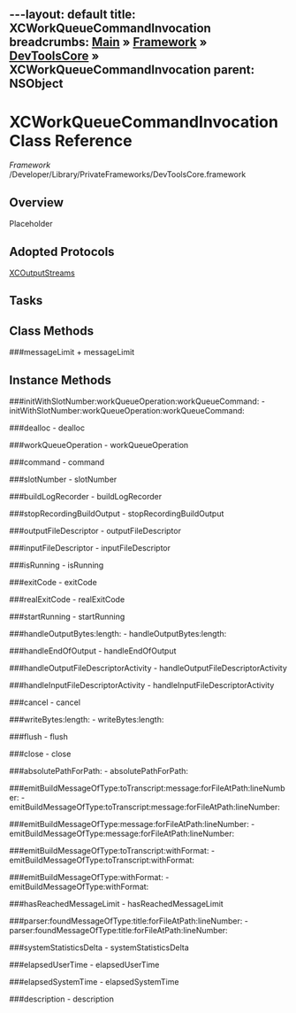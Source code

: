 ---layout: default
title: XCWorkQueueCommandInvocation
breadcrumbs: <a href="/index.html">Main</a> &raquo; <a href="/Frameworks.html">Framework</a> &raquo; <a href="/Frameworks/DevToolsCore.html">DevToolsCore</a> &raquo; XCWorkQueueCommandInvocation
parent: NSObject 
---
# XCWorkQueueCommandInvocation Class Reference

*Framework* /Developer/Library/PrivateFrameworks/DevToolsCore.framework

## Overview

Placeholder

## Adopted Protocols

[XCOutputStreams]()

## Tasks

## Class Methods

<a name="+messageLimit"></a>
###messageLimit
    + messageLimit

## Instance Methods

<a name="-initWithSlotNumber:workQueueOperation:workQueueCommand:"></a>
###initWithSlotNumber:workQueueOperation:workQueueCommand:
    - initWithSlotNumber:workQueueOperation:workQueueCommand:

<a name="-dealloc"></a>
###dealloc
    - dealloc

<a name="-workQueueOperation"></a>
###workQueueOperation
    - workQueueOperation

<a name="-command"></a>
###command
    - command

<a name="-slotNumber"></a>
###slotNumber
    - slotNumber

<a name="-buildLogRecorder"></a>
###buildLogRecorder
    - buildLogRecorder

<a name="-stopRecordingBuildOutput"></a>
###stopRecordingBuildOutput
    - stopRecordingBuildOutput

<a name="-outputFileDescriptor"></a>
###outputFileDescriptor
    - outputFileDescriptor

<a name="-inputFileDescriptor"></a>
###inputFileDescriptor
    - inputFileDescriptor

<a name="-isRunning"></a>
###isRunning
    - isRunning

<a name="-exitCode"></a>
###exitCode
    - exitCode

<a name="-realExitCode"></a>
###realExitCode
    - realExitCode

<a name="-startRunning"></a>
###startRunning
    - startRunning

<a name="-handleOutputBytes:length:"></a>
###handleOutputBytes:length:
    - handleOutputBytes:length:

<a name="-handleEndOfOutput"></a>
###handleEndOfOutput
    - handleEndOfOutput

<a name="-handleOutputFileDescriptorActivity"></a>
###handleOutputFileDescriptorActivity
    - handleOutputFileDescriptorActivity

<a name="-handleInputFileDescriptorActivity"></a>
###handleInputFileDescriptorActivity
    - handleInputFileDescriptorActivity

<a name="-cancel"></a>
###cancel
    - cancel

<a name="-writeBytes:length:"></a>
###writeBytes:length:
    - writeBytes:length:

<a name="-flush"></a>
###flush
    - flush

<a name="-close"></a>
###close
    - close

<a name="-absolutePathForPath:"></a>
###absolutePathForPath:
    - absolutePathForPath:

<a name="-emitBuildMessageOfType:toTranscript:message:forFileAtPath:lineNumber:"></a>
###emitBuildMessageOfType:toTranscript:message:forFileAtPath:lineNumber:
    - emitBuildMessageOfType:toTranscript:message:forFileAtPath:lineNumber:

<a name="-emitBuildMessageOfType:message:forFileAtPath:lineNumber:"></a>
###emitBuildMessageOfType:message:forFileAtPath:lineNumber:
    - emitBuildMessageOfType:message:forFileAtPath:lineNumber:

<a name="-emitBuildMessageOfType:toTranscript:withFormat:"></a>
###emitBuildMessageOfType:toTranscript:withFormat:
    - emitBuildMessageOfType:toTranscript:withFormat:

<a name="-emitBuildMessageOfType:withFormat:"></a>
###emitBuildMessageOfType:withFormat:
    - emitBuildMessageOfType:withFormat:

<a name="-hasReachedMessageLimit"></a>
###hasReachedMessageLimit
    - hasReachedMessageLimit

<a name="-parser:foundMessageOfType:title:forFileAtPath:lineNumber:"></a>
###parser:foundMessageOfType:title:forFileAtPath:lineNumber:
    - parser:foundMessageOfType:title:forFileAtPath:lineNumber:

<a name="-systemStatisticsDelta"></a>
###systemStatisticsDelta
    - systemStatisticsDelta

<a name="-elapsedUserTime"></a>
###elapsedUserTime
    - elapsedUserTime

<a name="-elapsedSystemTime"></a>
###elapsedSystemTime
    - elapsedSystemTime

<a name="-description"></a>
###description
    - description

